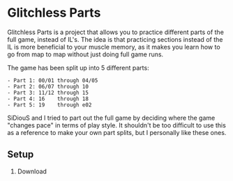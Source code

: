 # Glitchless Parts

Glitchless Parts is a project that allows you to practice different parts of the full game, instead of IL's. The
idea is that practicing sections instead of the IL is more beneficial to your muscle memory, as it makes you learn how
to go from map to map without just doing full game runs.

The game has been split up into 5 different parts:

```
- Part 1: 00/01 through 04/05
- Part 2: 06/07 through 10
- Part 3: 11/12 through 15
- Part 4: 16    through 18
- Part 5: 19    through e02
```

SiDiouS and I tried to part out the full game by deciding where the game "changes pace" in terms of play style.
It shouldn't be too difficult to use this as a reference to make your own part splits, but I personally like these ones.

## Setup

1. Download 